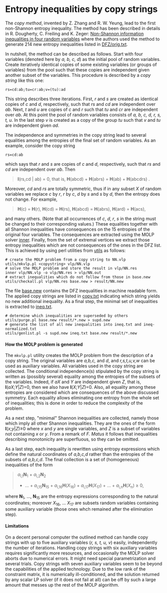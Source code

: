 Entropy inequalities by copy strings
=====================================

The *copy method*, invented by Z. Zhang and R. W. Yeung, lead to the first
non-Shannon entropy inequality. The method has been described in details in
R. Dougherty, C. Freiling and K. Zeger:
[Non-Shannon information inequalities in four random variables](http://arxiv.org/pdf/1104.3602v1)
where the authors used the method to generate 214 new entropy inequalities
listed in [DFZ/orig.txt](../DFZ/orig.txt).

In nutshell, the method can be described as follows. Start with four variables
(denoted here by *a, b, c, d*) as the initial pool of random variables. Create
iteratively 
identical copies of some existing variables (or groups of variables) from
the pool such that these copies are independent given another subset of the 
variables. This procedure is described by a *copy string* like this one:

    rs=cd:ab;tu=cr:ab;v=(tu):ad

This string describes three iterations.  First, *r* and *s* are created as
identical copies of *c* and *d*, respectively, such that *rs* and *cd* are
independent over *ab*.  Next, *t* and *u* are copies of *c* and *r* such
that *tu* and *cr* are independent over *ab*.  At this point the pool of
random variables consists of *a, b, c, d, r, s, t, u*.  In the last step *v* is
created as a copy of the group *tu* such that *v* and *tu* are independent
given *ad*.

The independence and symmetries in the copy string lead to several equalities
among the entropies of the final set of random variables. As an example,
consider the copy string

    rs=cd:ab

which says that *r* and *s* are copies of *c* and *d*, respectively, such
that *rs* and *cd* are independent over *ab*. Then

> **I**(rs,cd | ab) = 0, that is, **H**(abcd) + **H**(abrs) = **H**(ab) +
> **H**(abcdrs) .

Moreover, *cd* and *rs* are totally symmetric, thus if in any subset *X* of
random variables we replace *c* by *r*, *r* by *c*, *d* by *s* and *s* by
*d*, then the entropy does not change. For example,

> **H**(c) = **H**(r), **H**(cd) = **H**(rs), **H**(abcd) = **H**(abrs),
> **H**(ard) = **H**(acs),

and many others. (Note that all occurrences of *c*, *d*, *r*, *s* in the 
string must be changed to their corresponding values.) 
These equalities together with
all Shannon inequalities have consequences on the 15 entropies of the original
four variables. The consequences are extracted using the MOLP solver 
[inner](https://github.com/lcsirmaz/inner). Finally, from the set of
extremal vertices we extract those entropy inequalities which are not 
consequences of the ones in the DFZ list. This is achieved by using perl
utilities from [utils](../utils/) as follows:

    # create the MOLP problem from a copy string to NN.vlp
    utils/mkvlp.pl <copystring> vlp/NN.vlp
    # solve the MOLP problem and store the result in vlp/NN.res
    inner vlp/NN.vlp -o vlp/NN.res > vlp/NN.out
    # extract inequalities which do not follow from those in base.new
    utils/checkall.pl vlp/NN.res base.new > result/NN.new

The file [base.new](base.new) contains the DFZ inequalities in machine
readable form. The applied
copy strings are listed in [copy.txt](copy.txt) indicating which string
yields no new additional inequality. As a final step, the
minimal set of inequalities is extracted to [ineq.txt](ineq.txt).

    # determine which inequalities are superseded by others
    utils/purge.pl base.new result/*.new > supd.new
    # generate the list of all new inequalities into ineq.txt and ineq-normalized.txt
    utils/genlist.pl -s supd.new ineq.txt base.new result/*.new

#### How the MOLP problem is generated

The `mkvlp.pl` utility creates the MOLP problem from the description of a
copy string. The original variables are *a,b,c,* and *d*, and *r,s,t,u,v,w*
can be used as auxiliary variables. All variables used in the copy string
are collected. The conditional independence(s) stipulated by the copy string
is written as (possibly several) equality among the entropies of the subsets
of the variables. Indeed, if *aX* and *Y* are independent given *Z*, that
is, **I**(*aX*;*Y*|*Z*)=0, then we also have **I**(*X*;*Y*|*Z*)=0. Also, all
equality among these entropies are considered which are consequences of the
above discussed symmetry. Each equality allows eliminating one entropy from
the whole set of inequalities; this is done in order to reduce the
complexity of the problem.

As a next step, &quot;minimal&quot; Shannon inequalities are collected,
namely those which imply all other Shannon inequalities. They are the ones
of the form **I**(*x*;*y*|*Z*)&ge;0 where *x* and *y* are single variables,
and *Z* is a subset of variables not containing *x* or *y*. From a remark
of *F. Matus* it follows that inequalities describing monotonicity are
superfluous, so they can be omitted.

As a last step, each inequality is rewritten using entropy expressions
which define the natural coordinates of *a,b,c,d* rather than the entropies
of the subsets of *a,b,c,d*. The final collection is a set of (homogeneous)
inequalities of the form

> *a*<sub>i,1</sub>**N**<sub>1</sub> + *a*<sub>i,2</sub>**N**<sub>2</sub>
> + ... + *a*<sub>i,15</sub>**N**<sub>15</sub> +
> *a*<sub>i,16</sub>**H**(*X*<sub>16</sub>) +
> *a*<sub>i,17</sub>**H**(*X*<sub>17</sub>) + ... +
> *a*<sub>i,n</sub>**H**(*X*<sub>n</sub>) &ge; 0,

where **N**<sub>1</sub>, ..., **N**<sub>15</sub> are the entropy expressions
corresponding to the natural coordinates; moreover *X*<sub>16</sub>, ...
*X*<sub>17</sub> are subsets random variables containing some auxiliary
variable (those ones whch remained after the elimination step). 


#### Limitations

On a decent personal computer the outlined method can handle copy strings with up to
five auxiliary variables (*r, s, t, u, v*) easily, independently the number of
iterations. Handling copy strings with six auxiliary variables requires significantly
more resources, and occasionally the MOLP solver aborts due to numerical errors. It
might need special parametrization and several trials.
Copy strings with seven auxiliary variables seem to be beyond the capabilities of the
applied technology. Due to the low rank of the constraint matrix, it is numerically
ill-conditioned, and the solution returned by any scalar LP solver (if it does not
fail at all) can be off by such a large amount that messes up the rest of the
MOLP algorithm.


